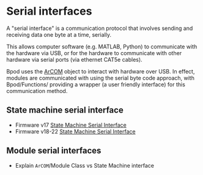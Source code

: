 # Serial interfaces
A "serial interface" is a communication protocol that involves sending and receiving data one byte at a time, serially. 

This allows computer software (e.g. MATLAB, Python) to communicate with the hardware via USB, or for the hardware to communicate with other hardware via serial ports (via ethernet CAT5e cables).

Bpod uses the [ArCOM](https://github.com/sanworks/Bpod_Gen2/blob/master/Functions/Internal%20Functions/ArCOM/ArCOMObject_Bpod.m) object to interact with hardware over USB. In effect, modules are communicated with using the serial byte code approach, with Bpod/Functions/ providing a wrapper (a user friendly interface) for this communication method.


## State machine serial interface

- Firmware v17 [State Machine Serial Interface](https://sites.google.com/site/bpoddocumentation/user-guide/serial-interfaces/statemachineserialinterface?authuser=0)
- Firmware v18-22 [State Machine Serial Interface](https://sites.google.com/site/bpoddocumentation/user-guide/serial-interfaces/fsm_interface_v18?authuser=0)


## Module serial interfaces
- Explain `ArCOM`/Module Class vs State Machine interface